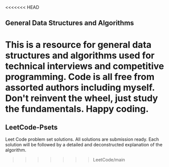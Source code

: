 <<<<<<< HEAD
## General Data Structures and Algorithms 
This is a resource for general data structures and algorithms 
used for technical interviews and competitive programming. 
Code is all free from assorted authors including myself.
Don't reinvent the wheel, just study the fundamentals. Happy coding.
=======
## LeetCode-Psets
Leet Code problem set solutions.
All solutions are submission ready.
Each solution will be followed by a detailed and deconstructed explanation of the algorithm.
>>>>>>> LeetCode/main

